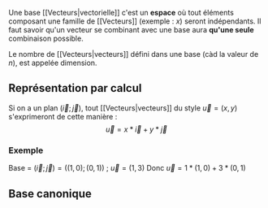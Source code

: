 Une base [[Vecteurs|vectorielle]] c'est un **espace** où tout éléments composant une famille de [[Vecteurs]] (exemple : $x$) seront indépendants.
Il faut savoir qu'un vecteur se combinant avec une base aura **qu'une seule** combinaison possible.

Le nombre de [[Vecteurs|vecteurs]] défini dans une base (càd la valeur de $n$), est appelée dimension.
## Représentation par calcul
Si on a un plan $(\vec{i};\vec{j})$, tout [[Vecteurs|vecteurs]] du style $\vec{u} = (x,y)$ s'exprimeront de cette manière :
$$\vec{u} = x*\vec{i} + y*\vec{j}$$
### Exemple
Base = $(\vec{i};\vec{j})=((1,0);(0,1))$ ; $\vec{u}=(1,3)$
Donc $\vec{u}=1*(1,0) + 3*(0,1)$
## Base canonique
